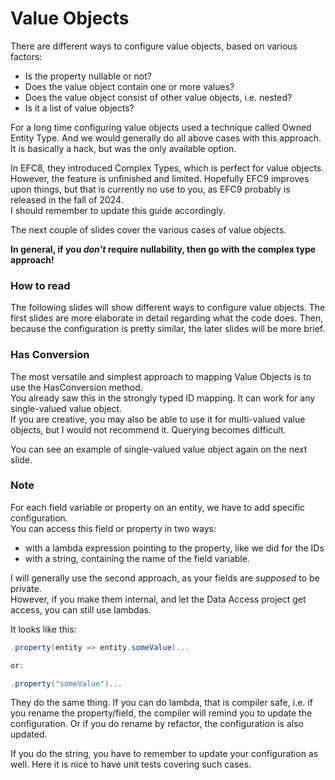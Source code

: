 # Value Objects

There are different ways to configure value objects, based on various factors:
* Is the property nullable or not?
* Does the value object contain one or more values?
* Does the value object consist of other value objects, i.e. nested?
* Is it a list of value objects?

For a long time configuring value objects used a technique called Owned Entity Type. And we would generally do all above cases with this approach.
It is basically a hack, but was the only available option.

In EFC8, they introduced Complex Types, which is perfect for value objects. 
However, the feature is unfinished and limited. Hopefully EFC9 improves upon things, but that is currently no use to you, as EFC9 probably is released in the fall of 2024.\
I should remember to update this guide accordingly.

The next couple of slides cover the various cases of value objects. 

**In general, if you _don't_ require nullability, then go with the complex type approach!**

### How to read
The following slides will show different ways to configure value objects. 
The first slides are more elaborate in detail regarding what the code does.
Then, because the configuration is pretty similar, the later slides will be more brief.

### Has Conversion
The most versatile and simplest approach to mapping Value Objects is to use the HasConversion method.\
You already saw this in the strongly typed ID mapping. It can work for any single-valued value object.\
If you are creative, you may also be able to use it for multi-valued value objects, but I would not recommend it. Querying becomes difficult.

You can see an example of single-valued value object again on the next slide. 

### Note
For each field variable or property on an entity, we have to add specific configuration.\
You can access this field or property in two ways: 
* with a lambda expression pointing to the property, like we did for the IDs
* with a string, containing the name of the field variable.

I will generally use the second approach, as your fields are _supposed_ to be private.\
However, if you make them internal, and let the Data Access project get access, you can still use lambdas.

It looks like this:

```csharp
.property(entity => entity.someValue)...

or:    

.property("someValue")...
```

They do the same thing. If you can do lambda, that is compiler safe, i.e. if you rename the property/field, the compiler will remind you to update the configuration. Or if you do rename by refactor, the configuration is also updated.

If you do the string, you have to remember to update your configuration as well. Here it is nice to have unit tests covering such cases. 